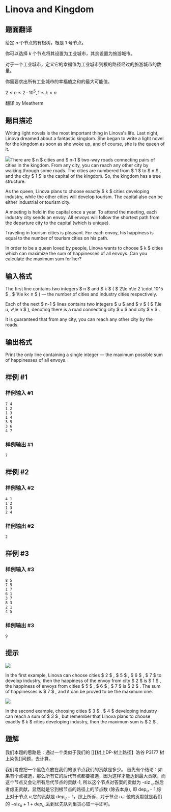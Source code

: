 # Linova and Kingdom

## 题面翻译

给定 $n$ 个节点的有根树，根是 $1$ 号节点。

你可以选择 $k$ 个节点将其设置为工业城市，其余设置为旅游城市。

对于一个工业城市，定义它的幸福值为工业城市到根的路径经过的旅游城市的数量。

你需要求出所有工业城市的幸福值之和的最大可能值。

$2\leq n \leq 2\cdot 10^5,1 \leq k<n$

翻译 by Meatherm

## 题目描述

Writing light novels is the most important thing in Linova's life. Last night, Linova dreamed about a fantastic kingdom. She began to write a light novel for the kingdom as soon as she woke up, and of course, she is the queen of it.

![](https://cdn.luogu.com.cn/upload/vjudge_pic/CF1336A/776211708d76e2738717d34c412159f730c6de15.png)There are $ n $ cities and $ n-1 $ two-way roads connecting pairs of cities in the kingdom. From any city, you can reach any other city by walking through some roads. The cities are numbered from $ 1 $ to $ n $ , and the city $ 1 $ is the capital of the kingdom. So, the kingdom has a tree structure.

As the queen, Linova plans to choose exactly $ k $ cities developing industry, while the other cities will develop tourism. The capital also can be either industrial or tourism city.

A meeting is held in the capital once a year. To attend the meeting, each industry city sends an envoy. All envoys will follow the shortest path from the departure city to the capital (which is unique).

Traveling in tourism cities is pleasant. For each envoy, his happiness is equal to the number of tourism cities on his path.

In order to be a queen loved by people, Linova wants to choose $ k $ cities which can maximize the sum of happinesses of all envoys. Can you calculate the maximum sum for her?

## 输入格式

The first line contains two integers $ n $ and $ k $ ( $ 2\le n\le 2 \cdot 10^5 $ , $ 1\le k< n $ ) — the number of cities and industry cities respectively.

Each of the next $ n-1 $ lines contains two integers $ u $ and $ v $ ( $ 1\le u, v\le n $ ), denoting there is a road connecting city $ u $ and city $ v $ .

It is guaranteed that from any city, you can reach any other city by the roads.

## 输出格式

Print the only line containing a single integer — the maximum possible sum of happinesses of all envoys.

## 样例 #1

### 样例输入 #1

```
7 4
1 2
1 3
1 4
3 5
3 6
4 7
```

### 样例输出 #1

```
7
```

## 样例 #2

### 样例输入 #2

```
4 1
1 2
1 3
2 4
```

### 样例输出 #2

```
2
```

## 样例 #3

### 样例输入 #3

```
8 5
7 5
1 7
6 1
3 7
8 3
2 1
4 5
```

### 样例输出 #3

```
9
```

## 提示

![](https://cdn.luogu.com.cn/upload/vjudge_pic/CF1336A/550bbb250626ee83a75f7874e99bb74967e95572.png)

In the first example, Linova can choose cities $ 2 $ , $ 5 $ , $ 6 $ , $ 7 $ to develop industry, then the happiness of the envoy from city $ 2 $ is $ 1 $ , the happiness of envoys from cities $ 5 $ , $ 6 $ , $ 7 $ is $ 2 $ . The sum of happinesses is $ 7 $ , and it can be proved to be the maximum one.

![](https://cdn.luogu.com.cn/upload/vjudge_pic/CF1336A/42ded7a124702f40fc5538e5ca404a7c3df59128.png)

In the second example, choosing cities $ 3 $ , $ 4 $ developing industry can reach a sum of $ 3 $ , but remember that Linova plans to choose exactly $ k $ cities developing industry, then the maximum sum is $ 2 $ .

## 题解
我们本题的思路是：通过一个类似于我们的 [[【树上DP-树上路径】洛谷 P3177 树上染色]]问题，去计算。

我们考虑把一个黑色点放在我们的该节点我们的贡献是多少。
首先有个结论：如果有个点被选，那么所有它的后代节点都要被选，因为这样才能达到最大贡献，而这个节点又会让所有后代节点的贡献-1, 所以这个节点对答案的贡献为 -siz $_u$,然后者虑正贡献，显然就是它到根节点的路径上的节点数 (除去本身), 即 $\operatorname{dep}_u-1$,综上对于节点 $u$,它的贡献是 $\operatorname{dep}_u-1$，综上所诉，对于节点 u，他的贡献就是我们的 $-\mathrm{siz}_u+1+dep_{u}$,丢到优先队列里贪心取一手即可。
